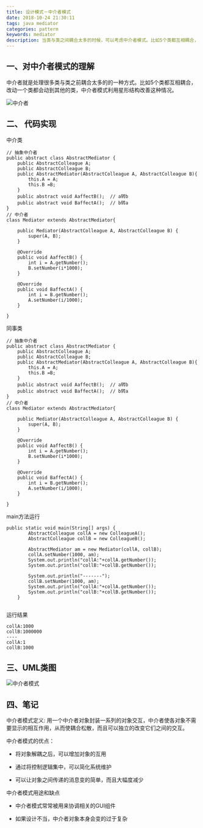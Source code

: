 ```yaml
---
title: 设计模式－中介者模式
date: 2018-10-24 21:30:11
tags: java mediator
categories: patterm
keywords: mediator
description: 当类与类之间耦合太多的时候，可以考虑中介者模式。比如5个类都互相耦合，改动一个类都会动到其他的类，中介者模式利用星形结构改善这种情况。
---
```


## 一、对中介者模式的理解

中介者就是处理很多类与类之前耦合太多的的一种方式。比如5个类都互相耦合，改动一个类都会动到其他的类，中介者模式利用星形结构改善这种情况。

![中介者](https://gaoqisen.github.io/GraphBed/201810/20181024225217.png)

## 二、 代码实现

中介类

```
// 抽象中介者
public abstract class AbstractMediator {
	public AbstractColleague A;
	public AbstractColleague B;
	public AbstractMediator(AbstractColleague A, AbstractColleague B){
		this.A = A;
		this.B =B;
	}
	public abstract void AaffectB();  // a转b
	public abstract void BaffectA();  // b转a
}
// 中介者
class Mediator extends AbstractMediator{

	public Mediator(AbstractColleague A, AbstractColleague B) {
		super(A, B);
	}

	@Override
	public void AaffectB() {
		int i = A.getNumber();
		B.setNumber(i*1000);
	}

	@Override
	public void BaffectA() {
		int i = B.getNumber();
		A.setNumber(i/1000);
	}
	
}
```

同事类

```
// 抽象中介者
public abstract class AbstractMediator {
	public AbstractColleague A;
	public AbstractColleague B;
	public AbstractMediator(AbstractColleague A, AbstractColleague B){
		this.A = A;
		this.B =B;
	}
	public abstract void AaffectB();  // a转b
	public abstract void BaffectA();  // b转a
}
// 中介者
class Mediator extends AbstractMediator{

	public Mediator(AbstractColleague A, AbstractColleague B) {
		super(A, B);
	}

	@Override
	public void AaffectB() {
		int i = A.getNumber();
		B.setNumber(i*1000);
	}

	@Override
	public void BaffectA() {
		int i = B.getNumber();
		A.setNumber(i/1000);
	}
	
}
```

main方法运行

```
public static void main(String[] args) {
		AbstractColleague collA = new ColleagueA();
		AbstractColleague collB = new ColleagueB();
		
		AbstractMediator am = new Mediator(collA, collB);
		collA.setNumber(1000, am);
		System.out.println("collA:"+collA.getNumber());
		System.out.println("collB:"+collB.getNumber());
		
		System.out.println("-------");
		collB.setNumber(1000, am);
		System.out.println("collA:"+collA.getNumber());
		System.out.println("collB:"+collB.getNumber());
	}
	
```
	
运行结果
	
```
collA:1000
collB:1000000
----
collA:1
collB:1000

```

## 三、UML类图

![中介者模式](https://gaoqisen.github.io/GraphBed/201810/20181024230518.png)

## 四、笔记

中介者模式定义: 用一个中介者对象封装一系列的对象交互，中介者使各对象不需要显示的相互作用，从而使耦合松散，而且可以独立的改变它们之间的交互。


中介者模式的优点：

- 将对象解耦之后，可以增加对象的互用

- 通过将控制逻辑集中，可以简化系统维护

- 可以让对象之间传递的消息变的简单，而且大幅度减少

中介者模式用途和缺点

- 中介者模式常常被用来协调相关的GUI组件

- 如果设计不当，中介者对象本身会变的过于复杂


